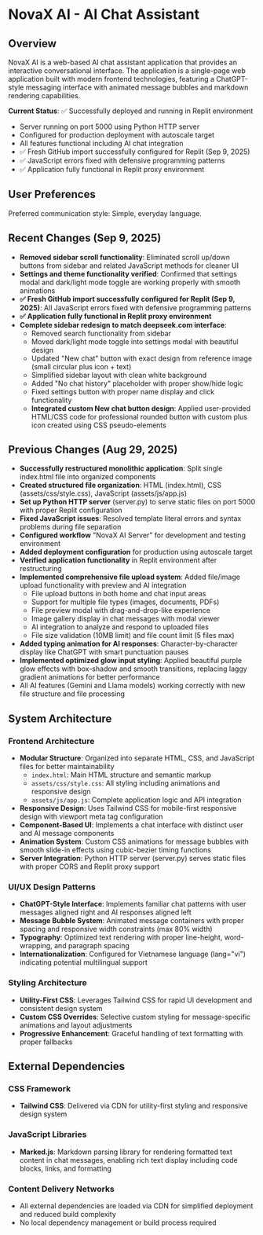 # NovaX AI - AI Chat Assistant

## Overview

NovaX AI is a web-based AI chat assistant application that provides an interactive conversational interface. The application is a single-page web application built with modern frontend technologies, featuring a ChatGPT-style messaging interface with animated message bubbles and markdown rendering capabilities.

**Current Status**: ✅ Successfully deployed and running in Replit environment
- Server running on port 5000 using Python HTTP server  
- Configured for production deployment with autoscale target
- All features functional including AI chat integration
- ✅ Fresh GitHub import successfully configured for Replit (Sep 9, 2025)
- ✅ JavaScript errors fixed with defensive programming patterns
- ✅ Application fully functional in Replit proxy environment

## User Preferences

Preferred communication style: Simple, everyday language.

## Recent Changes (Sep 9, 2025)

- **Removed sidebar scroll functionality**: Eliminated scroll up/down buttons from sidebar and related JavaScript methods for cleaner UI
- **Settings and theme functionality verified**: Confirmed that settings modal and dark/light mode toggle are working properly with smooth animations
- **✅ Fresh GitHub import successfully configured for Replit (Sep 9, 2025)**: All JavaScript errors fixed with defensive programming patterns
- **✅ Application fully functional in Replit proxy environment**
- **Complete sidebar redesign to match deepseek.com interface**:
  - Removed search functionality from sidebar
  - Moved dark/light mode toggle into settings modal with beautiful design
  - Updated "New chat" button with exact design from reference image (small circular plus icon + text)
  - Simplified sidebar layout with clean white background
  - Added "No chat history" placeholder with proper show/hide logic
  - Fixed settings button with proper name display and click functionality
  - **Integrated custom New chat button design**: Applied user-provided HTML/CSS code for professional rounded button with custom plus icon created using CSS pseudo-elements

## Previous Changes (Aug 29, 2025)

- **Successfully restructured monolithic application**: Split single index.html file into organized components
- **Created structured file organization**: HTML (index.html), CSS (assets/css/style.css), JavaScript (assets/js/app.js)
- **Set up Python HTTP server** (server.py) to serve static files on port 5000 with proper Replit configuration
- **Fixed JavaScript issues**: Resolved template literal errors and syntax problems during file separation
- **Configured workflow** "NovaX AI Server" for development and testing environment
- **Added deployment configuration** for production using autoscale target
- **Verified application functionality** in Replit environment after restructuring
- **Implemented comprehensive file upload system**: Added file/image upload functionality with preview and AI integration
  - File upload buttons in both home and chat input areas
  - Support for multiple file types (images, documents, PDFs)
  - File preview modal with drag-and-drop-like experience
  - Image gallery display in chat messages with modal viewer
  - AI integration to analyze and respond to uploaded files
  - File size validation (10MB limit) and file count limit (5 files max)
- **Added typing animation for AI responses**: Character-by-character display like ChatGPT with smart punctuation pauses
- **Implemented optimized glow input styling**: Applied beautiful purple glow effects with box-shadow and smooth transitions, replacing laggy gradient animations for better performance
- All AI features (Gemini and Llama models) working correctly with new file structure and file processing

## System Architecture

### Frontend Architecture
- **Modular Structure**: Organized into separate HTML, CSS, and JavaScript files for better maintainability
  - `index.html`: Main HTML structure and semantic markup
  - `assets/css/style.css`: All styling including animations and responsive design
  - `assets/js/app.js`: Complete application logic and API integration
- **Responsive Design**: Uses Tailwind CSS for mobile-first responsive design with viewport meta tag configuration
- **Component-Based UI**: Implements a chat interface with distinct user and AI message components
- **Animation System**: Custom CSS animations for message bubbles with smooth slide-in effects using cubic-bezier timing functions
- **Server Integration**: Python HTTP server (server.py) serves static files with proper CORS and Replit proxy support

### UI/UX Design Patterns
- **ChatGPT-Style Interface**: Implements familiar chat patterns with user messages aligned right and AI responses aligned left
- **Message Bubble System**: Animated message containers with proper spacing and responsive width constraints (max 80% width)
- **Typography**: Optimized text rendering with proper line-height, word-wrapping, and paragraph spacing
- **Internationalization**: Configured for Vietnamese language (lang="vi") indicating potential multilingual support

### Styling Architecture
- **Utility-First CSS**: Leverages Tailwind CSS for rapid UI development and consistent design system
- **Custom CSS Overrides**: Selective custom styling for message-specific animations and layout adjustments
- **Progressive Enhancement**: Graceful handling of text formatting with proper fallbacks

## External Dependencies

### CSS Framework
- **Tailwind CSS**: Delivered via CDN for utility-first styling and responsive design system

### JavaScript Libraries
- **Marked.js**: Markdown parsing library for rendering formatted text content in chat messages, enabling rich text display including code blocks, links, and formatting

### Content Delivery Networks
- All external dependencies are loaded via CDN for simplified deployment and reduced build complexity
- No local dependency management or build process required